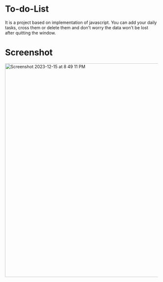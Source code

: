 # To-do-List
It is a project based on implementation of javascript. You can add your daily tasks, cross them or delete them and don't worry the data won't be lost after quitting the window.
# Screenshot
<img width="702" alt="Screenshot 2023-12-15 at 8 49 11 PM" src="https://github.com/ayushgrrg/To-do-List/assets/147721851/27fd8047-c5de-42bd-84b0-d54d567f5096">
